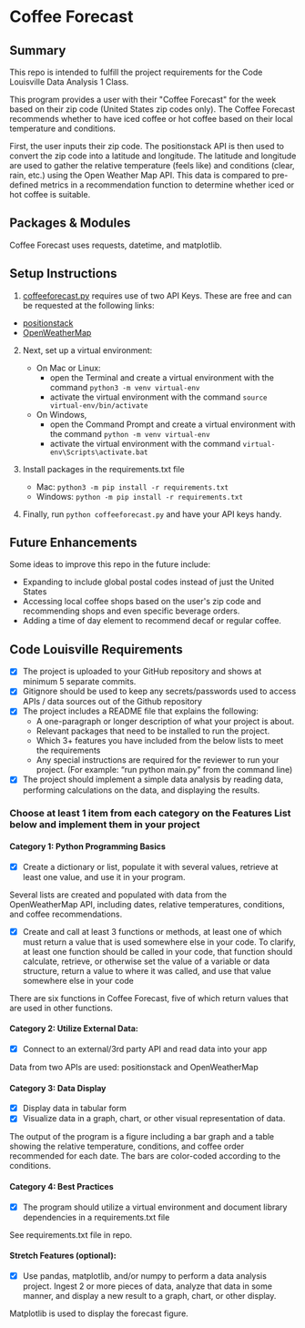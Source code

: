 # Coffee Forecast

## Summary
This repo is intended to fulfill the project requirements for the Code Louisville Data Analysis 1 Class.

This program provides a user with their "Coffee Forecast" for the week based on their zip code (United States zip codes only). The Coffee Forecast recommends whether to have iced coffee or hot coffee based on their local temperature and conditions.

First, the user inputs their zip code. The positionstack API is then used to convert the zip code into a latitude and longitude. The latitude and longitude are used to gather the relative temperature (feels like) and conditions (clear, rain, etc.) using the Open Weather Map API. This data is compared to pre-defined metrics in a recommendation function to determine whether iced or hot coffee is suitable.

## Packages & Modules
Coffee Forecast uses requests, datetime, and matplotlib.

## Setup Instructions
1. [coffeeforecast.py](coffeeforecast.py) requires use of two API Keys. These are free and can be requested at the following links:
- [positionstack](https://positionstack.com/signup/free)
- [OpenWeatherMap](https://home.openweathermap.org/users/sign_up)

2. Next, set up a virtual environment:
    - On Mac or Linux:
        - open the Terminal and create a virtual environment with the command `python3 -m venv virtual-env`
        - activate the virtual environment with the command `source virtual-env/bin/activate`
    - On Windows, 
        - open the Command Prompt and create a virtual environment with the command `python -m venv virtual-env`
        - activate the virtual environment with the command `virtual-env\Scripts\activate.bat`

3. Install packages in the requirements.txt file
    - Mac: `python3 -m pip install -r requirements.txt`
    - Windows: `python -m pip install -r requirements.txt`

4. Finally, run `python coffeeforecast.py` and have your API keys handy.

## Future Enhancements
Some ideas to improve this repo in the future include:
- Expanding to include global postal codes instead of just the United States
- Accessing local coffee shops based on the user's zip code and recommending shops and even specific beverage orders.
- Adding a time of day element to recommend decaf or regular coffee.

## Code Louisville Requirements

- [x] The project is uploaded to your GitHub repository and shows at minimum 5 separate commits.
- [x] Gitignore should be used to keep any secrets/passwords used to access APIs / data sources out of the Github repository
- [x] The project includes a README file that explains the following:
    - A one-paragraph or longer description of what your project is about.
    - Relevant packages that need to be installed to run the project.
    - Which 3+ features you have included from the below lists to meet the requirements
    - Any special instructions are required for the reviewer to run your project. (For example: “run python main.py” from the command line)
- [x] The project should implement a simple data analysis by reading data, performing calculations on the data, and displaying the results.

### Choose at least 1 item from each category on the Features List below and implement them in your project

#### Category 1: Python Programming Basics
- [x] Create a dictionary or list, populate it with several values, retrieve at least one value, and use it in your program.

Several lists are created and populated with data from the OpenWeatherMap API, including dates, relative temperatures, conditions, and coffee recommendations.

- [x] Create and call at least 3 functions or methods, at least one of which must return a value that is used somewhere else in your code. To clarify, at least one function should be called in your code, that function should calculate, retrieve, or otherwise set the value of a variable or data structure, return a value to where it was called, and use that value somewhere else in your code

There are six functions in Coffee Forecast, five of which return values that are used in other functions.

#### Category 2: Utilize External Data:
- [x] Connect to an external/3rd party API and read data into your app

Data from two APIs are used: positionstack and OpenWeatherMap

#### Category 3: Data Display
- [x] Display data in tabular form
- [x] Visualize data in a graph, chart, or other visual representation of data.

The output of the program is a figure including a bar graph and a table showing the relative temperature, conditions, and coffee order recommended for each date. The bars are color-coded according to the conditions.

#### Category 4: Best Practices
- [x] The program should utilize a virtual environment and document library dependencies in a requirements.txt file

See requirements.txt file in repo.

#### Stretch Features (optional):
- [x] Use pandas, matplotlib, and/or numpy to perform a data analysis project. Ingest 2 or more pieces of data, analyze that data in some manner, and display a new result to a graph, chart, or other display.

Matplotlib is used to display the forecast figure.
